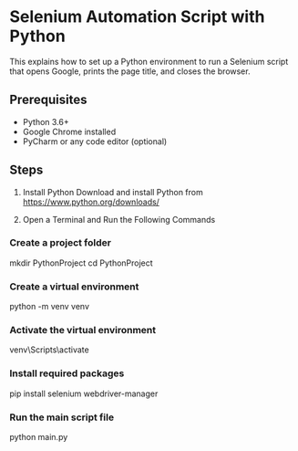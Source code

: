 # Selenium Automation Script with Python
This explains how to set up a Python environment to run a Selenium script that opens Google, prints the page title, and closes the browser.

## Prerequisites

- Python 3.6+
- Google Chrome installed
- PyCharm or any code editor (optional)
  
## Steps

1. Install Python
Download and install Python from https://www.python.org/downloads/  

2. Open a Terminal and Run the Following Commands

### Create a project folder
  mkdir PythonProject
  cd PythonProject

### Create a virtual environment
  python -m venv venv

### Activate the virtual environment
  venv\Scripts\activate

### Install required packages
  pip install selenium webdriver-manager

### Run the main script file
  python main.py
